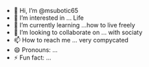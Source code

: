 - 👋 Hi, I’m @msubotic65
- 👀 I’m interested in ... Life
- 🌱 I’m currently learning ...how to live freely
- 💞️ I’m looking to collaborate on ... with sociaty 
- 📫 How to reach me ... very compycated
- 😄 Pronouns: ...
- ⚡ Fun fact: ...

<!---
msubotic65/msubotic65 is a ✨ special ✨ repository because its `README.md` (this file) appears on your GitHub profile.
You can click the Preview link to take a look at your changes.
--->
